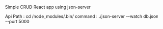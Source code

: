Simple CRUD React app using json-server

Api Path : cd /node_modules/.bin/
            command : ./json-server --watch db.json --port 5000